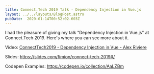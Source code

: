 ```yaml
---
title: Connect.Tech 2019 Talk - Dependency Injection in Vue.js
layout: ../../layouts/BlogPost.astro
pubDate:  2020-01-14T00:52:02.603Z
---
```

I had the pleasure of giving my talk "Dependency Injection in Vue.js" at Connect.Tech 2019. Here's where you can see more about it.

Video: [ConnectTech2019 - Dependency Injection in Vue - Alex Riviere](https://vimeo.com/384465021)

Slides: <https://slides.com/fimion/connect-tech-2019#/>

Codepen Examples: <https://codepen.io/collection/AaLZBm>

